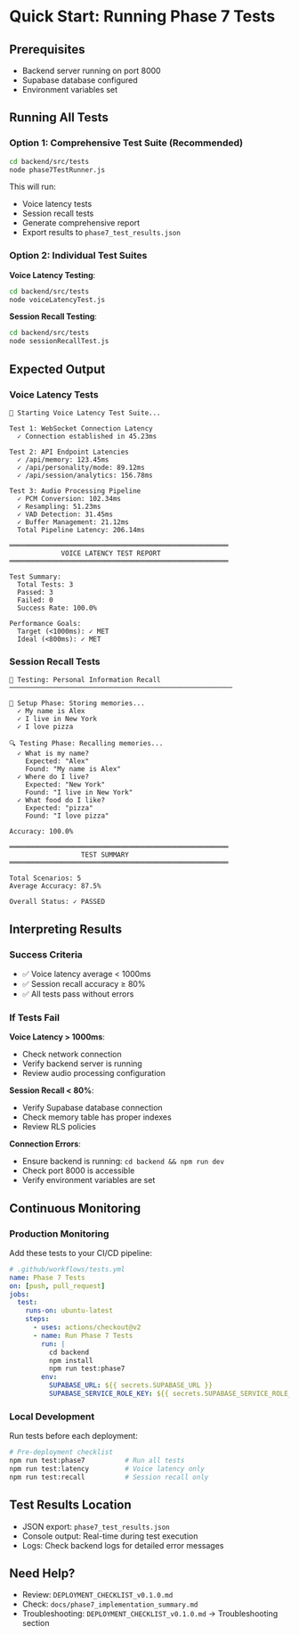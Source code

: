 # Quick Start: Running Phase 7 Tests

## Prerequisites
- Backend server running on port 8000
- Supabase database configured
- Environment variables set

## Running All Tests

### Option 1: Comprehensive Test Suite (Recommended)
```bash
cd backend/src/tests
node phase7TestRunner.js
```

This will run:
- Voice latency tests
- Session recall tests
- Generate comprehensive report
- Export results to `phase7_test_results.json`

### Option 2: Individual Test Suites

**Voice Latency Testing**:
```bash
cd backend/src/tests
node voiceLatencyTest.js
```

**Session Recall Testing**:
```bash
cd backend/src/tests
node sessionRecallTest.js
```

## Expected Output

### Voice Latency Tests
```
🧪 Starting Voice Latency Test Suite...

Test 1: WebSocket Connection Latency
  ✓ Connection established in 45.23ms

Test 2: API Endpoint Latencies
  ✓ /api/memory: 123.45ms
  ✓ /api/personality/mode: 89.12ms
  ✓ /api/session/analytics: 156.78ms

Test 3: Audio Processing Pipeline
  ✓ PCM Conversion: 102.34ms
  ✓ Resampling: 51.23ms
  ✓ VAD Detection: 31.45ms
  ✓ Buffer Management: 21.12ms
  Total Pipeline Latency: 206.14ms

═══════════════════════════════════════════════════════
             VOICE LATENCY TEST REPORT
═══════════════════════════════════════════════════════

Test Summary:
  Total Tests: 3
  Passed: 3
  Failed: 0
  Success Rate: 100.0%

Performance Goals:
  Target (<1000ms): ✓ MET
  Ideal (<800ms): ✓ MET
```

### Session Recall Tests
```
🧪 Testing: Personal Information Recall
────────────────────────────────────────────────────────

📝 Setup Phase: Storing memories...
  ✓ My name is Alex
  ✓ I live in New York
  ✓ I love pizza

🔍 Testing Phase: Recalling memories...
  ✓ What is my name?
    Expected: "Alex"
    Found: "My name is Alex"
  ✓ Where do I live?
    Expected: "New York"
    Found: "I live in New York"
  ✓ What food do I like?
    Expected: "pizza"
    Found: "I love pizza"

Accuracy: 100.0%

═══════════════════════════════════════════════════════
                  TEST SUMMARY
═══════════════════════════════════════════════════════

Total Scenarios: 5
Average Accuracy: 87.5%

Overall Status: ✓ PASSED
```

## Interpreting Results

### Success Criteria
- ✅ Voice latency average < 1000ms
- ✅ Session recall accuracy ≥ 80%
- ✅ All tests pass without errors

### If Tests Fail

**Voice Latency > 1000ms**:
- Check network connection
- Verify backend server is running
- Review audio processing configuration

**Session Recall < 80%**:
- Verify Supabase database connection
- Check memory table has proper indexes
- Review RLS policies

**Connection Errors**:
- Ensure backend is running: `cd backend && npm run dev`
- Check port 8000 is accessible
- Verify environment variables are set

## Continuous Monitoring

### Production Monitoring
Add these tests to your CI/CD pipeline:

```yaml
# .github/workflows/tests.yml
name: Phase 7 Tests
on: [push, pull_request]
jobs:
  test:
    runs-on: ubuntu-latest
    steps:
      - uses: actions/checkout@v2
      - name: Run Phase 7 Tests
        run: |
          cd backend
          npm install
          npm run test:phase7
        env:
          SUPABASE_URL: ${{ secrets.SUPABASE_URL }}
          SUPABASE_SERVICE_ROLE_KEY: ${{ secrets.SUPABASE_SERVICE_ROLE_KEY }}
```

### Local Development
Run tests before each deployment:
```bash
# Pre-deployment checklist
npm run test:phase7          # Run all tests
npm run test:latency         # Voice latency only
npm run test:recall          # Session recall only
```

## Test Results Location
- JSON export: `phase7_test_results.json`
- Console output: Real-time during test execution
- Logs: Check backend logs for detailed error messages

## Need Help?
- Review: `DEPLOYMENT_CHECKLIST_v0.1.0.md`
- Check: `docs/phase7_implementation_summary.md`
- Troubleshooting: `DEPLOYMENT_CHECKLIST_v0.1.0.md` → Troubleshooting section
